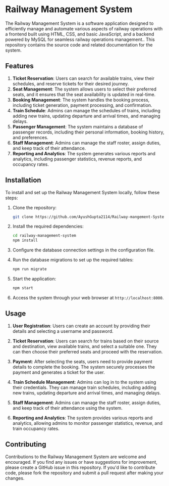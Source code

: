 # Railway Management System

The Railway Management System is a software application designed to efficiently manage and automate various aspects of railway operations with a frontend built using HTML, CSS, and basic JavaScript, and a backend powered by MySQL for seamless railway operations management.. This repository contains the source code and related documentation for the system.



## Features

1. **Ticket Reservation**: Users can search for available trains, view their schedules, and reserve tickets for their desired journey.
2. **Seat Management**: The system allows users to select their preferred seats, and it ensures that the seat availability is updated in real-time.
3. **Booking Management**: The system handles the booking process, including ticket generation, payment processing, and confirmation.
4. **Train Schedule**: Admins can manage the schedules of trains, including adding new trains, updating departure and arrival times, and managing delays.
5. **Passenger Management**: The system maintains a database of passenger records, including their personal information, booking history, and preferences.
6. **Staff Management**: Admins can manage the staff roster, assign duties, and keep track of their attendance.
7. **Reporting and Analytics**: The system generates various reports and analytics, including passenger statistics, revenue reports, and occupancy rates.

## Installation

To install and set up the Railway Management System locally, follow these steps:

1. Clone the repository:

   ```bash
   git clone https://github.com/AyushGupta2114/Railway-mangement-System
   ```

2. Install the required dependencies:

   ```bash
   cd railway-management-system
   npm install
   ```

3. Configure the database connection settings in the configuration file.

4. Run the database migrations to set up the required tables:

   ```bash
   npm run migrate
   ```

5. Start the application:

   ```bash
   npm start
   ```

6. Access the system through your web browser at `http://localhost:8000`.

## Usage

1. **User Registration**: Users can create an account by providing their details and selecting a username and password.

2. **Ticket Reservation**: Users can search for trains based on their source and destination, view available trains, and select a suitable one. They can then choose their preferred seats and proceed with the reservation.

3. **Payment**: After selecting the seats, users need to provide payment details to complete the booking. The system securely processes the payment and generates a ticket for the user.

4. **Train Schedule Management**: Admins can log in to the system using their credentials. They can manage train schedules, including adding new trains, updating departure and arrival times, and managing delays.

5. **Staff Management**: Admins can manage the staff roster, assign duties, and keep track of their attendance using the system.

6. **Reporting and Analytics**: The system provides various reports and analytics, allowing admins to monitor passenger statistics, revenue, and train occupancy rates.

## Contributing

Contributions to the Railway Management System are welcome and encouraged. If you find any issues or have suggestions for improvement, please create a GitHub issue in this repository. If you'd like to contribute code, please fork the repository and submit a pull request after making your changes.
